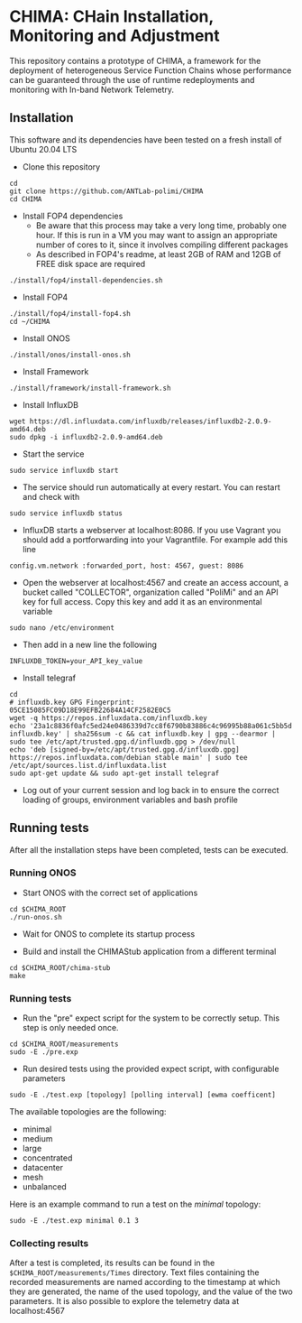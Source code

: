 # CHIMA: CHain Installation, Monitoring and Adjustment

This repository contains a prototype of CHIMA, a framework for the deployment of heterogeneous Service Function Chains whose performance can be guaranteed through the use of runtime redeployments and monitoring with In-band Network Telemetry.

## Installation
This software and its dependencies have been tested on a fresh install of Ubuntu 20.04 LTS

- Clone this repository
```
cd
git clone https://github.com/ANTLab-polimi/CHIMA
cd CHIMA
```

- Install FOP4 dependencies
    - Be aware that this process may take a very long time, probably one hour. If this is run in a VM you may want to assign an appropriate number of cores to it, since it involves compiling different packages
    - As described in FOP4's readme, at least 2GB of RAM and 12GB of FREE disk space are required
```
./install/fop4/install-dependencies.sh
```

- Install FOP4
```
./install/fop4/install-fop4.sh
cd ~/CHIMA
```

- Install ONOS
```
./install/onos/install-onos.sh
```

- Install Framework
```
./install/framework/install-framework.sh
```

- Install InfluxDB
```
wget https://dl.influxdata.com/influxdb/releases/influxdb2-2.0.9-amd64.deb
sudo dpkg -i influxdb2-2.0.9-amd64.deb
```
- Start the service
```
sudo service influxdb start
```
- The service should run automatically at every restart. You can restart and check with
```
sudo service influxdb status
```
- InfluxDB starts a webserver at localhost:8086. If you use Vagrant you should add a portforwarding into your Vagrantfile. For example add this line
```
config.vm.network :forwarded_port, host: 4567, guest: 8086
```
- Open the webserver at localhost:4567 and create an access account, a bucket called "COLLECTOR", organization called "PoliMi" and an API key for full access. Copy this key and add it as an environmental variable
```
sudo nano /etc/environment
```
- Then add in a new line the following
```
INFLUXDB_TOKEN=your_API_key_value
```
- Install telegraf
```
cd
# influxdb.key GPG Fingerprint: 05CE15085FC09D18E99EFB22684A14CF2582E0C5
wget -q https://repos.influxdata.com/influxdb.key
echo '23a1c8836f0afc5ed24e0486339d7cc8f6790b83886c4c96995b88a061c5bb5d influxdb.key' | sha256sum -c && cat influxdb.key | gpg --dearmor | sudo tee /etc/apt/trusted.gpg.d/influxdb.gpg > /dev/null
echo 'deb [signed-by=/etc/apt/trusted.gpg.d/influxdb.gpg] https://repos.influxdata.com/debian stable main' | sudo tee /etc/apt/sources.list.d/influxdata.list
sudo apt-get update && sudo apt-get install telegraf
```
- Log out of your current session and log back in to ensure the correct loading of groups, environment variables and bash profile


## Running tests
After all the installation steps have been completed, tests can be executed.

### Running ONOS
- Start ONOS with the correct set of applications
```
cd $CHIMA_ROOT
./run-onos.sh
```

- Wait for ONOS to complete its startup process

- Build and install the CHIMAStub application from a different terminal
```
cd $CHIMA_ROOT/chima-stub
make
```

### Running tests
- Run the "pre" expect script for the system to be correctly setup. This step is only needed once.
```
cd $CHIMA_ROOT/measurements
sudo -E ./pre.exp
```

- Run desired tests using the provided expect script, with configurable parameters
```
sudo -E ./test.exp [topology] [polling interval] [ewma coefficent]
```

The available topologies are the following:
- minimal
- medium
- large
- concentrated
- datacenter
- mesh
- unbalanced

Here is an example command to run a test on the _minimal_ topology:
```
sudo -E ./test.exp minimal 0.1 3
```

### Collecting results
After a test is completed, its results can be found in the `$CHIMA_ROOT/measurements/Times` directory.
Text files containing the recorded measurements are named according to the timestamp at which they are generated, the name of the used topology, and the value of the two parameters. It is also possible to explore the telemetry data at localhost:4567
